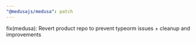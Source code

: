 ```yaml
---
"@medusajs/medusa": patch
---
```


fix(medusa): Revert product repo to prevent typeorm issues + cleanup and improvements
